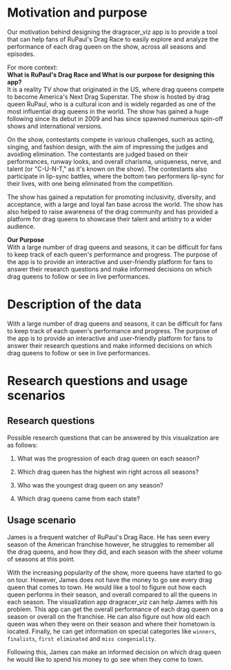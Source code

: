 # Motivation and purpose

Our motivation behind designing the dragracer_viz app is to provide a tool that can help fans of RuPaul's Drag Race to easily explore and analyze the performance of each drag queen on the show, across all seasons and episodes. 

For more context: <br>
**What is RuPaul's Drag Race and What is our purpose for designing this app?** <br>
It is a reality TV show that originated in the US, where drag queens compete to become America's Next Drag Superstar. The show is hosted by drag queen RuPaul, who is a cultural icon and is widely regarded as one of the most influential drag queens in the world. The show has gained a huge following since its debut in 2009 and has since spawned numerous spin-off shows and international versions.

On the show, contestants compete in various challenges, such as acting, singing, and fashion design, with the aim of impressing the judges and avoiding elimination. The contestants are judged based on their performances, runway looks, and overall charisma, uniqueness, nerve, and talent (or "C-U-N-T," as it's known on the show). The contestants also participate in lip-sync battles, where the bottom two performers lip-sync for their lives, with one being eliminated from the competition.

The show has gained a reputation for promoting inclusivity, diversity, and acceptance, with a large and loyal fan base across the world. The show has also helped to raise awareness of the drag community and has provided a platform for drag queens to showcase their talent and artistry to a wider audience. 

**Our Purpose**<br>
With a large number of drag queens and seasons, it can be difficult for fans to keep track of each queen's performance and progress. The purpose of the app is to provide an interactive and user-friendly platform for fans to answer their research questions and make informed decisions on which drag queens to follow or see in live performances.

# Description of the data

With a large number of drag queens and seasons, it can be difficult for fans to keep track of each queen's performance and progress. The purpose of the app is to provide an interactive and user-friendly platform for fans to answer their research questions and make informed decisions on which drag queens to follow or see in live performances.
# Research questions and usage scenarios

## Research questions

Possible research questions that can be answered by this visualization are as follows:

1.  What was the progression of each drag queen on each season?

2.  Which drag queen has the highest win right across all seasons?

3.  Who was the youngest drag queen on any season?

4.  Which drag queens came from each state?

## Usage scenario

James is a frequent watcher of RuPaul's Drag Race. He has seen every season of the American franchise however, he struggles to remember all the drag queens, and how they did, and each season with the sheer volume of seasons at this point.

With the increasing popularity of the show, more queens have started to go on tour. However, James does not have the money to go see every drag queen that comes to town. He would like a tool to figure out how each queen performs in their season, and overall compared to all the queens in each season. The visualization app dragracer_viz can help James with his problem. This app can get the overall performance of each drag queen on a season or overall on the franchise. He can also figure out how old each queen was when they were on their season and where their hometown is located. Finally, he can get information on special categories like `winners`, `finalists`, `first eliminated` and `miss congeniality`.

Following this, James can make an informed decision on which drag queen he would like to spend his money to go see when they come to town.